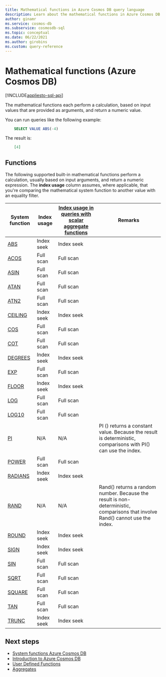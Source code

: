 ```yaml
---
title: Mathematical functions in Azure Cosmos DB query language
description: Learn about the mathematical functions in Azure Cosmos DB to perform a calculation, based on input values that are provided as arguments, and return a numeric value.
author: ginamr
ms.service: cosmos-db
ms.subservice: cosmosdb-sql
ms.topic: conceptual
ms.date: 06/22/2021
ms.author: girobins
ms.custom: query-reference
---
```

# Mathematical functions (Azure Cosmos DB)  
[!INCLUDE[appliesto-sql-api](../includes/appliesto-sql-api.md)]

The mathematical functions each perform a calculation, based on input values that are provided as arguments, and return a numeric value.

You can run queries like the following example:

```sql
    SELECT VALUE ABS(-4)
```

The result is:

```json
    [4]
```

## Functions

The following supported built-in mathematical functions perform a calculation, usually based on input arguments, and return a numeric expression. The **index usage** column assumes, where applicable, that you're comparing the mathematical system function to another value with an equality filter.
 
| System function                 | Index usage | [Index usage in queries with scalar aggregate functions](index-overview.md#index-utilization-for-scalar-aggregate-functions) | Remarks                                                      |
| ------------------------------- | ----------- | ------------------------------------------------------ | ------------------------------------------------------------ |
| [ABS](sql-query-abs.md)         | Index seek  | Index seek                                             |                                                              |
| [ACOS](sql-query-acos.md)       | Full scan   | Full scan                                              |                                                              |
| [ASIN](sql-query-asin.md)       | Full scan   | Full scan                                              |                                                              |
| [ATAN](sql-query-atan.md)       | Full scan   | Full scan                                              |                                                              |
| [ATN2](sql-query-atn2.md)       | Full scan   | Full scan                                              |                                                              |
| [CEILING](sql-query-ceiling.md) | Index seek  | Index seek                                             |                                                              |
| [COS](sql-query-cos.md)         | Full scan   | Full scan                                              |                                                              |
| [COT](sql-query-cot.md)         | Full scan   | Full scan                                              |                                                              |
| [DEGREES](sql-query-degrees.md) | Index seek  | Index seek                                             |                                                              |
| [EXP](sql-query-exp.md)         | Full scan   | Full scan                                              |                                                              |
| [FLOOR](sql-query-floor.md)     | Index seek  | Index seek                                             |                                                              |
| [LOG](sql-query-log.md)         | Full scan   | Full scan                                              |                                                              |
| [LOG10](sql-query-log10.md)     | Full scan   | Full scan                                              |                                                              |
| [PI](sql-query-pi.md)           | N/A         | N/A                                                    | PI () returns a constant value. Because the result is deterministic, comparisons with PI() can use the index. |
| [POWER](sql-query-power.md)     | Full scan   | Full scan                                              |                                                              |
| [RADIANS](sql-query-radians.md) | Index seek  | Index seek                                             |                                                              |
| [RAND](sql-query-rand.md)       | N/A         | N/A                                                    | Rand() returns a random number. Because the result is non-deterministic, comparisons that involve Rand() cannot use the index. |
| [ROUND](sql-query-round.md)     | Index seek  | Index seek                                             |                                                              |
| [SIGN](sql-query-sign.md)       | Index seek  | Index seek                                             |                                                              |
| [SIN](sql-query-sin.md)         | Full scan   | Full scan                                              |                                                              |
| [SQRT](sql-query-sqrt.md)       | Full scan   | Full scan                                              |                                                              |
| [SQUARE](sql-query-square.md)   | Full scan   | Full scan                                              |                                                              |
| [TAN](sql-query-tan.md)         | Full scan   | Full scan                                              |                                                              |
| [TRUNC](sql-query-trunc.md)     | Index seek  | Index seek                                              |                                                              |
## Next steps

- [System functions Azure Cosmos DB](sql-query-system-functions.md)
- [Introduction to Azure Cosmos DB](../introduction.md)
- [User Defined Functions](sql-query-udfs.md)
- [Aggregates](sql-query-aggregate-functions.md)
